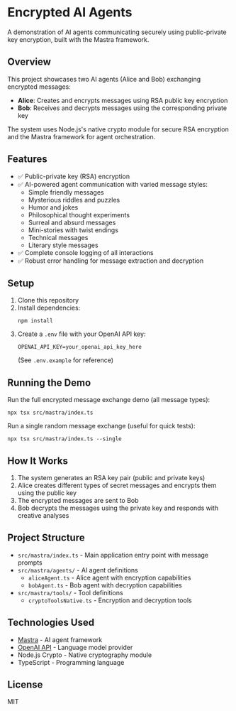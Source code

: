 # Encrypted AI Agents

A demonstration of AI agents communicating securely using public-private key encryption, built with the Mastra framework.

## Overview

This project showcases two AI agents (Alice and Bob) exchanging encrypted messages:

- **Alice**: Creates and encrypts messages using RSA public key encryption
- **Bob**: Receives and decrypts messages using the corresponding private key

The system uses Node.js's native crypto module for secure RSA encryption and the Mastra framework for agent orchestration.

## Features

- ✅ Public-private key (RSA) encryption
- ✅ AI-powered agent communication with varied message styles:
  - Simple friendly messages
  - Mysterious riddles and puzzles
  - Humor and jokes
  - Philosophical thought experiments
  - Surreal and absurd messages
  - Mini-stories with twist endings
  - Technical messages
  - Literary style messages
- ✅ Complete console logging of all interactions
- ✅ Robust error handling for message extraction and decryption

## Setup

1. Clone this repository
2. Install dependencies:
   ```
   npm install
   ```
3. Create a `.env` file with your OpenAI API key:
   ```
   OPENAI_API_KEY=your_openai_api_key_here
   ```
   (See `.env.example` for reference)

## Running the Demo

Run the full encrypted message exchange demo (all message types):

```
npx tsx src/mastra/index.ts
```

Run a single random message exchange (useful for quick tests):

```
npx tsx src/mastra/index.ts --single
```

## How It Works

1. The system generates an RSA key pair (public and private keys)
2. Alice creates different types of secret messages and encrypts them using the public key
3. The encrypted messages are sent to Bob
4. Bob decrypts the messages using the private key and responds with creative analyses

## Project Structure

- `src/mastra/index.ts` - Main application entry point with message prompts
- `src/mastra/agents/` - AI agent definitions
  - `aliceAgent.ts` - Alice agent with encryption capabilities
  - `bobAgent.ts` - Bob agent with decryption capabilities
- `src/mastra/tools/` - Tool definitions
  - `cryptoToolsNative.ts` - Encryption and decryption tools

## Technologies Used

- [Mastra](https://mastra.ai/) - AI agent framework
- [OpenAI API](https://openai.com/api/) - Language model provider
- Node.js Crypto - Native cryptography module
- TypeScript - Programming language

## License

MIT
